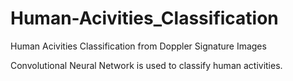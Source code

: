 # Human-Acivities_Classification
Human Acivities Classification from Doppler Signature Images

Convolutional Neural Network is used to classify human activities.
